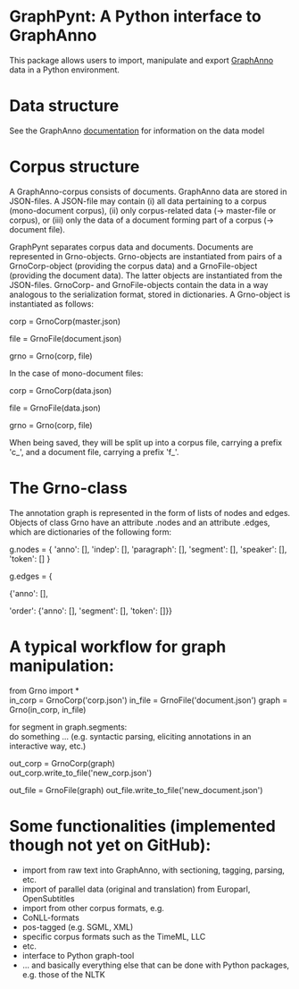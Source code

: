 
# GraphPynt: A Python interface to GraphAnno

This package allows users to import, manipulate and export [GraphAnno](http://github.com/LBierkandt/graph-anno) data in a Python environment.

# Data structure

See the GraphAnno [documentation](https://github.com/LBierkandt/graph-anno/blob/master/doc/GraphAnno-Documentation_en.pdf) for information on the data model

# Corpus structure

A GraphAnno-corpus consists of documents. GraphAnno data are stored in JSON-files. A JSON-file may contain (i) all data pertaining to a corpus (mono-document corpus), (ii) only corpus-related data (-> master-file or corpus), or (iii) only the data of a document forming part of a corpus (-> document file).

GraphPynt separates corpus data and documents. Documents are represented in Grno-objects. Grno-objects are instantiated from pairs of a GrnoCorp-object (providing the corpus data) and a GrnoFile-object (providing the document data). The latter objects are instantiated from the JSON-files. GrnoCorp- and GrnoFile-objects contain the data in a way analogous to the serialization format, stored in dictionaries. A Grno-object is instantiated as follows:

corp = GrnoCorp(master.json)

file = GrnoFile(document.json)

grno = Grno(corp, file)

In the case of mono-document files:

corp = GrnoCorp(data.json)

file = GrnoFile(data.json)

grno = Grno(corp, file)

When being saved, they will be split up into a corpus file, carrying a prefix 'c_', and a document file, carrying a prefix 'f_'.

# The Grno-class

The annotation graph is represented in the form of lists of nodes and edges. Objects of class Grno have an attribute .nodes and an attribute .edges, which are dictionaries of the following form:

g.nodes = {
 'anno': [],
 'indep': [],
 'paragraph': [],
 'segment': [],
 'speaker': [],
 'token': []
 }

g.edges = {

{'anno': [],

 'order': {'anno': [],
           'segment': [],
           'token': []}}

# A typical workflow for graph manipulation:

from Grno import *  
in_corp = GrnoCorp('corp.json')
in_file = GrnoFile('document.json')
graph = Grno(in_corp, in_file)  

for segment in graph.segments:  
    do something ... (e.g. syntactic parsing, eliciting annotations in an interactive way, etc.)  

out_corp = GrnoCorp(graph)  
out_corp.write_to_file('new_corp.json')

out_file = GrnoFile(graph)
out_file.write_to_file('new_document.json')

# Some functionalities (implemented though not yet on GitHub):

* import from raw text into GraphAnno, with sectioning, tagging, parsing, etc.
* import of parallel data (original and translation) from Europarl, OpenSubtitles
* import from other corpus formats, e.g.
* CoNLL-formats
* pos-tagged (e.g. SGML, XML)
* specific corpus formats such as the TimeML, LLC
* etc.
* interface to Python graph-tool
* ... and basically everything else that can be done with Python packages, e.g. those of the NLTK


